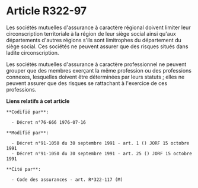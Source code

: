 # Article R322-97

Les sociétés mutuelles d'assurance à caractère régional doivent limiter leur circonscription territoriale à la région de leur
siège social ainsi qu'aux départements d'autres régions s'ils sont limitrophes du département du siège social. Ces sociétés
ne peuvent assurer que des risques situés dans ladite circonscription.

Les sociétés mutuelles d'assurance à caractère professionnel ne peuvent grouper que des membres exerçant la même profession
ou des professions connexes, lesquelles doivent être déterminées par leurs statuts ; elles ne peuvent assurer que des risques
se rattachant à l'exercice de ces professions.

**Liens relatifs à cet article**

	**Codifié par**:

	  - Décret n°76-666 1976-07-16

	**Modifié par**:

	  - Décret n°91-1050 du 30 septembre 1991 - art. 1 () JORF 15 octobre 1991
	  - Décret n°91-1050 du 30 septembre 1991 - art. 25 () JORF 15 octobre 1991

	**Cité par**:

	  - Code des assurances - art. R*322-117 (M)
